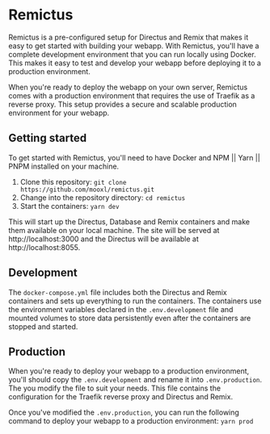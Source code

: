 # Remictus

Remictus is a pre-configured setup for Directus and Remix that makes it easy to get started with building your webapp. With Remictus, you'll have a complete development environment that you can run locally using Docker. This makes it easy to test and develop your webapp before deploying it to a production environment.

When you're ready to deploy the webapp on your own server, Remictus comes with a production environment that requires the use of Traefik as a reverse proxy. This setup provides a secure and scalable production environment for your webapp.

## Getting started

To get started with Remictus, you'll need to have Docker and NPM || Yarn || PNPM installed on your machine.

1. Clone this repository: `git clone https://github.com/mooxl/remictus.git`
2. Change into the repository directory: `cd remictus`
3. Start the containers: `yarn dev`

This will start up the Directus, Database and Remix containers and make them available on your local machine. The site will be served at http://localhost:3000 and the Directus will be available at http://localhost:8055.

## Development

The `docker-compose.yml` file includes both the Directus and Remix containers and sets up everything to run the containers. The containers use the environment variables declared in the `.env.development` file and mounted volumes to store data persistently even after the containers are stopped and started.

## Production

When you're ready to deploy your webapp to a production environment, you'll should copy the `.env.development` and rename it into `.env.production`. The you modify the file to suit your needs. This file contains the configuration for the Traefik reverse proxy and Directus and Remix.

Once you've modified the `.env.production`, you can run the following command to deploy your webapp to a production environment: `yarn prod`
